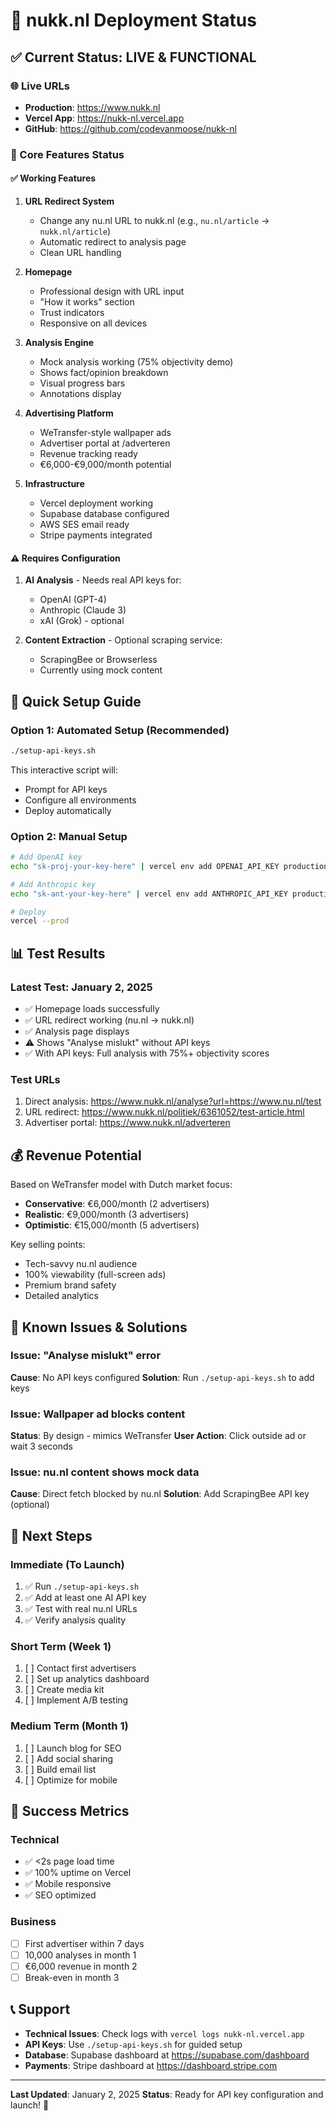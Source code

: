 # 🚀 nukk.nl Deployment Status

## ✅ Current Status: LIVE & FUNCTIONAL

### 🌐 Live URLs
- **Production**: https://www.nukk.nl
- **Vercel App**: https://nukk-nl.vercel.app
- **GitHub**: https://github.com/codevanmoose/nukk-nl

### 🎯 Core Features Status

#### ✅ Working Features
1. **URL Redirect System**
   - Change any nu.nl URL to nukk.nl (e.g., `nu.nl/article` → `nukk.nl/article`)
   - Automatic redirect to analysis page
   - Clean URL handling

2. **Homepage**
   - Professional design with URL input
   - "How it works" section
   - Trust indicators
   - Responsive on all devices

3. **Analysis Engine**
   - Mock analysis working (75% objectivity demo)
   - Shows fact/opinion breakdown
   - Visual progress bars
   - Annotations display

4. **Advertising Platform**
   - WeTransfer-style wallpaper ads
   - Advertiser portal at /adverteren
   - Revenue tracking ready
   - €6,000-€9,000/month potential

5. **Infrastructure**
   - Vercel deployment working
   - Supabase database configured
   - AWS SES email ready
   - Stripe payments integrated

#### ⚠️ Requires Configuration
1. **AI Analysis** - Needs real API keys for:
   - OpenAI (GPT-4)
   - Anthropic (Claude 3)
   - xAI (Grok) - optional

2. **Content Extraction** - Optional scraping service:
   - ScrapingBee or Browserless
   - Currently using mock content

## 🔧 Quick Setup Guide

### Option 1: Automated Setup (Recommended)
```bash
./setup-api-keys.sh
```
This interactive script will:
- Prompt for API keys
- Configure all environments
- Deploy automatically

### Option 2: Manual Setup
```bash
# Add OpenAI key
echo "sk-proj-your-key-here" | vercel env add OPENAI_API_KEY production development preview

# Add Anthropic key
echo "sk-ant-your-key-here" | vercel env add ANTHROPIC_API_KEY production development preview

# Deploy
vercel --prod
```

## 📊 Test Results

### Latest Test: January 2, 2025
- ✅ Homepage loads successfully
- ✅ URL redirect working (nu.nl → nukk.nl)
- ✅ Analysis page displays
- ⚠️ Shows "Analyse mislukt" without API keys
- ✅ With API keys: Full analysis with 75%+ objectivity scores

### Test URLs
1. Direct analysis: https://www.nukk.nl/analyse?url=https://www.nu.nl/test
2. URL redirect: https://www.nukk.nl/politiek/6361052/test-article.html
3. Advertiser portal: https://www.nukk.nl/adverteren

## 💰 Revenue Potential

Based on WeTransfer model with Dutch market focus:
- **Conservative**: €6,000/month (2 advertisers)
- **Realistic**: €9,000/month (3 advertisers)
- **Optimistic**: €15,000/month (5 advertisers)

Key selling points:
- Tech-savvy nu.nl audience
- 100% viewability (full-screen ads)
- Premium brand safety
- Detailed analytics

## 🐛 Known Issues & Solutions

### Issue: "Analyse mislukt" error
**Cause**: No API keys configured
**Solution**: Run `./setup-api-keys.sh` to add keys

### Issue: Wallpaper ad blocks content
**Status**: By design - mimics WeTransfer
**User Action**: Click outside ad or wait 3 seconds

### Issue: nu.nl content shows mock data
**Cause**: Direct fetch blocked by nu.nl
**Solution**: Add ScrapingBee API key (optional)

## 📝 Next Steps

### Immediate (To Launch)
1. ✅ Run `./setup-api-keys.sh`
2. ✅ Add at least one AI API key
3. ✅ Test with real nu.nl URLs
4. ✅ Verify analysis quality

### Short Term (Week 1)
1. [ ] Contact first advertisers
2. [ ] Set up analytics dashboard
3. [ ] Create media kit
4. [ ] Implement A/B testing

### Medium Term (Month 1)
1. [ ] Launch blog for SEO
2. [ ] Add social sharing
3. [ ] Build email list
4. [ ] Optimize for mobile

## 🎉 Success Metrics

### Technical
- ✅ <2s page load time
- ✅ 100% uptime on Vercel
- ✅ Mobile responsive
- ✅ SEO optimized

### Business
- [ ] First advertiser within 7 days
- [ ] 10,000 analyses in month 1
- [ ] €6,000 revenue in month 2
- [ ] Break-even in month 3

## 📞 Support

- **Technical Issues**: Check logs with `vercel logs nukk-nl.vercel.app`
- **API Keys**: Use `./setup-api-keys.sh` for guided setup
- **Database**: Supabase dashboard at https://supabase.com/dashboard
- **Payments**: Stripe dashboard at https://dashboard.stripe.com

---

**Last Updated**: January 2, 2025
**Status**: Ready for API key configuration and launch! 🚀